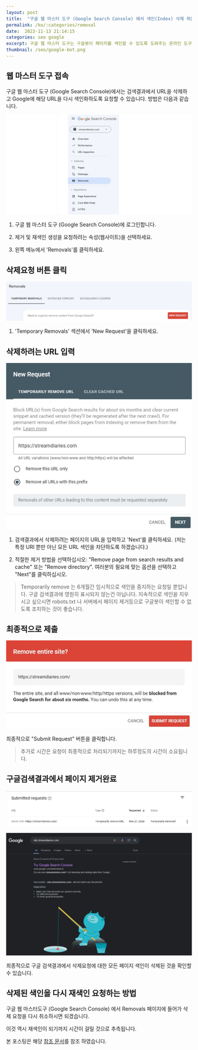 ```yaml
---
layout: post
title:  "구글 웹 마스터 도구 (Google Search Console) 에서 색인(Index) 삭제 하는 방법"
permalink: /ko/:categories/removal
date:  2023-11-13 21:14:15
categories: seo google
excerpt: 구글 웹 마스터 도구는 구글봇이 페이지를 색인할 수 있도록 도와주는 온라인 도구입니다. 원하는 페이지를 색인신청한다면 반대로 삭제도 할 수 있습니다. 웹 마스터 도구에서 색인을 삭제 하는 방법을 설명하겠습니다.
thumbnail: /seo/google-bot.png
---
```


## 웹 마스터 도구 접속


구글 웹 마스터 도구 (Google Search Console)에서는 검색결과에서 URL을 삭제하고 Google에 해당 URL을 다시 색인화하도록 요청할 수 있습니다. 방법은 다음과 같습니다.

![Removal Button in Navbar Google Search Console](/assets/img/seo/removal-search-console-navbar.jpg)

1. 구글 웹 마스터 도구 (Google Search Console)에 로그인합니다.

2. 제거 및 재색인 생성을 요청하려는 속성(웹사이트)을 선택하세요.

3. 왼쪽 메뉴에서 'Removals'를 클릭하세요.


<div class="divide-line"></div>

## 삭제요청 버튼 클릭

![New Request Page Button](/assets/img/seo/request-button-removeurl.jpg)

1. 'Temporary Removals' 섹션에서 'New Request'을 클릭하세요.

<div class="divide-line"></div>

## 삭제하려는 URL 입력

![Enter Remove URL in modal](/assets/img/seo/removalurl-request_modal.jpg)

1.  검색결과에서 삭제하려는 페이지의 URL을 입력하고 'Next'를 클릭하세요.  (저는 특정 URI 뿐만 아닌 모든 URL 색인을 차단하도록 하겠습니다.)

2. 적절한 제거 방법을 선택하십시오: "Remove page from search results and cache" 또는 "Remove directory". 여러분의 필요에 맞는 옵션을 선택하고 "Next"를 클릭하십시오.

> Temporarily remove 는 6개월간 임시적으로 색인을 중지하는 요청일 뿐입니다. 구글 검색결과에 영원히 표시되지 않는건 아닙니다.
지속적으로 색인을 지우시고 싶으시면 robots.txt 나 서버에서 페이지 제거등으로 구글봇이 색인할 수 없도록 조치하는 것이 좋습니다.

<div class="divide-line"></div>

## 최종적으로 제출

![Enter Submit Request Button](/assets/img/seo/submit-request-popup.jpg)

최종적으로 "Submit Request" 버튼을 클릭합니다.

> 추가로 시간은 요청이 최종적으로 처리되기까지는 하루정도의 시간이 소요됩니다.

<div class="divide-line"></div>

## 구글검색결과에서 페이지 제거완료

![Complete Remove Page](/assets/img/seo/completed-remove-page.jpg)

![Complete Remove Page](/assets/img/seo/after-searchview-removetemporary-searchconsole.jpg)

최종적으로 구글 검색결과에서 삭제요청에 대한 모든 페이지 색인이 삭제된 것을 확인할 수 있습니다.


## 삭제된 색인을 다시 재색인 요청하는 방법

구글 웹 마스터도구 (Google Search Console) 에서 Removals 페이지에 들어가 삭제 요청을 다시 취소하시면 되겠습니다.

이것 역시 재색인이 되기까지 시간이 걸릴 것으로 추측됩니다.

<div class="divide-line"></div>

본 포스팅은 해당 [참조 문서](https://www.quora.com/If-I-request-to-remove-a-URL-in-the-Google-Search-console-can-I-ask-it-to-re-index-it-also-If-yes-then-how)를 참조 하였습니다.
